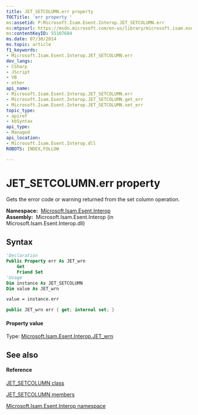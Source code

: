 ```yaml
---
title: JET_SETCOLUMN.err property 
TOCTitle: 'err property '
ms:assetid: P:Microsoft.Isam.Esent.Interop.JET_SETCOLUMN.err
ms:mtpsurl: https://msdn.microsoft.com/en-us/library/microsoft.isam.esent.interop.jet_setcolumn.err(v=EXCHG.10)
ms:contentKeyID: 55107684
ms.date: 07/30/2014
ms.topic: article
f1_keywords:
- Microsoft.Isam.Esent.Interop.JET_SETCOLUMN.err
dev_langs:
- CSharp
- JScript
- VB
- other
api_name: 
- Microsoft.Isam.Esent.Interop.JET_SETCOLUMN.err
- Microsoft.Isam.Esent.Interop.JET_SETCOLUMN.get_err
- Microsoft.Isam.Esent.Interop.JET_SETCOLUMN.set_err
topic_type: 
- apiref
- kbSyntax
api_type: 
- Managed
api_location: 
- Microsoft.Isam.Esent.Interop.dll
ROBOTS: INDEX,FOLLOW

---
```


# JET_SETCOLUMN.err property

Gets the error code or warning returned from the set column operation.

**Namespace:**  [Microsoft.Isam.Esent.Interop](hh596136\(v=exchg.10\).md)  
**Assembly:**  Microsoft.Isam.Esent.Interop (in Microsoft.Isam.Esent.Interop.dll)

## Syntax

``` vb
'Declaration
Public Property err As JET_wrn
    Get
    Friend Set
'Usage
Dim instance As JET_SETCOLUMN
Dim value As JET_wrn

value = instance.err
```

``` csharp
public JET_wrn err { get; internal set; }
```

#### Property value

Type: [Microsoft.Isam.Esent.Interop.JET_wrn](hh557250\(v=exchg.10\).md)  

## See also

#### Reference

[JET_SETCOLUMN class](dn335260\(v=exchg.10\).md)

[JET_SETCOLUMN members](dn335261\(v=exchg.10\).md)

[Microsoft.Isam.Esent.Interop namespace](hh596136\(v=exchg.10\).md)

